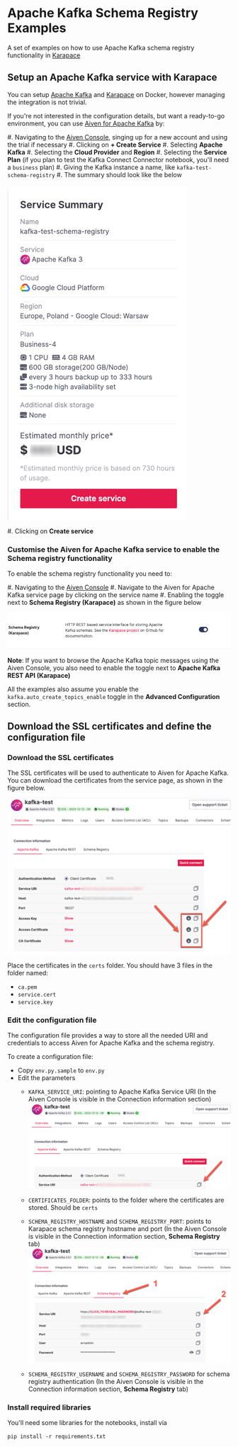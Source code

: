 # Apache Kafka Schema Registry Examples
A set of examples on how to use Apache Kafka schema registry functionality in [Karapace](https://www.karapace.io/)

## Setup an Apache Kafka service with Karapace

You can setup [Apache Kafka](https://hub.docker.com/r/bitnami/kafka/) and [Karapace](https://www.karapace.io/install) on Docker, however managing the integration is not trivial.

If you're not interested in the configuration details, but want a ready-to-go environment, you can use [Aiven for Apache Kafka](https://aiven.io/kafka) by:

#. Navigating to the [Aiven Console](https://console.aiven.io/), singing up for a new account and using the trial if necessary
#. Clicking on **+ Create Service**
#. Selecting **Apache Kafka**
#. Selecting the **Cloud Provider** and **Region**
#. Selecting the **Service Plan** (if you plan to test the Kafka Connect Connector notebook, you'll need a `business` plan)
#. Giving the Kafka instance a name, like `kafka-test-schema-registry`
#. The summary should look like the below

![Aiven for Apache Kafka Service Summary](/img/summary-kafka.png)

#. Clicking on **Create service**

### Customise the Aiven for Apache Kafka service to enable the Schema registry functionality

To enable the schema registry functionality you need to:

#. Navigating to the [Aiven Console](https://console.aiven.io/)
#. Navigate to the Aiven for Apache Kafka service page by clicking on the service name
#. Enabling the toggle next to **Schema Registry (Karapace)** as shown in the figure below

![Schema Registry (Karapace) toggle ON](/img/schema-registry-enabled.png)

**Note**: If you want to browse the Apache Kafka topic messages using the Aiven Console, you also need to enable the toggle next to **Apache Kafka REST API (Karapace)**

All the examples also assume you enable the `kafka.auto_create_topics_enable` toggle in the **Advanced Configuration** section.

## Download the SSL certificates and define the configuration file

### Download the SSL certificates

The SSL certificates will be used to authenticate to Aiven for Apache Kafka. You can download the certificates from the service page, as shown in the figure below. 

![Download certificates from the Aiven console](/img/certificates-download.png)


Place the certificates in the `certs` folder. You should have 3 files in the folder named:
* `ca.pem`
* `service.cert`
* `service.key`

### Edit the configuration file

The configuration file provides a way to store all the needed URI and credentials to access Aiven for Apache Kafka and the schema registry.

To create a configuration file:

* Copy `env.py.sample` to `env.py`
* Edit the parameters
    * `KAFKA_SERVICE_URI`: pointing to Apache Kafka Service URI (In the Aiven Console is  visible in the Connection information section)
      ![Aiven for Apache Kafka service console view](/img/service-uri.png)

    * `CERTIFICATES_FOLDER`: points to the folder where the certificates are stored. Should be `certs`
    * `SCHEMA_REGISTRY_HOSTNAME` and `SCHEMA_REGISTRY_PORT`: points to Karapace schema registry hostname and port (In the Aiven Console is  visible in the Connection information section, **Schema Registry** tab)
      ![Aiven for Apache Kafka Schema registry tab](/img/schema-registry-uri.png)
    * `SCHEMA_REGISTRY_USERNAME` and `SCHEMA_REGISTRY_PASSWORD` for schema registry authentication (In the Aiven Console is  visible in the Connection information section, **Schema Registry** tab)


### Install required libraries

You'll need some libraries for the notebooks, install via

```
pip install -r requirements.txt
```